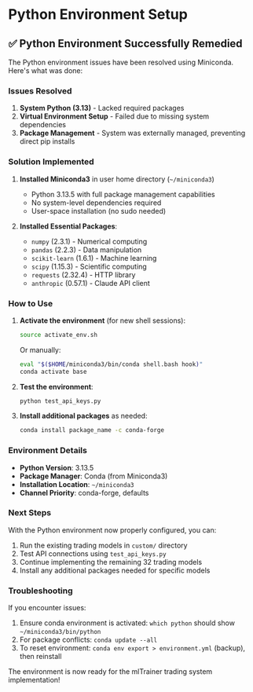 # Python Environment Setup

## ✅ Python Environment Successfully Remedied

The Python environment issues have been resolved using Miniconda. Here's what was done:

### Issues Resolved

1. **System Python (3.13)** - Lacked required packages
2. **Virtual Environment Setup** - Failed due to missing system dependencies
3. **Package Management** - System was externally managed, preventing direct pip installs

### Solution Implemented

1. **Installed Miniconda3** in user home directory (`~/miniconda3`)
   - Python 3.13.5 with full package management capabilities
   - No system-level dependencies required
   - User-space installation (no sudo needed)

2. **Installed Essential Packages**:
   - `numpy` (2.3.1) - Numerical computing
   - `pandas` (2.2.3) - Data manipulation
   - `scikit-learn` (1.6.1) - Machine learning
   - `scipy` (1.15.3) - Scientific computing
   - `requests` (2.32.4) - HTTP library
   - `anthropic` (0.57.1) - Claude API client

### How to Use

1. **Activate the environment** (for new shell sessions):
   ```bash
   source activate_env.sh
   ```
   Or manually:
   ```bash
   eval "$($HOME/miniconda3/bin/conda shell.bash hook)"
   conda activate base
   ```

2. **Test the environment**:
   ```bash
   python test_api_keys.py
   ```

3. **Install additional packages** as needed:
   ```bash
   conda install package_name -c conda-forge
   ```

### Environment Details

- **Python Version**: 3.13.5
- **Package Manager**: Conda (from Miniconda3)
- **Installation Location**: `~/miniconda3`
- **Channel Priority**: conda-forge, defaults

### Next Steps

With the Python environment now properly configured, you can:

1. Run the existing trading models in `custom/` directory
2. Test API connections using `test_api_keys.py`
3. Continue implementing the remaining 32 trading models
4. Install any additional packages needed for specific models

### Troubleshooting

If you encounter issues:

1. Ensure conda environment is activated: `which python` should show `~/miniconda3/bin/python`
2. For package conflicts: `conda update --all`
3. To reset environment: `conda env export > environment.yml` (backup), then reinstall

The environment is now ready for the mlTrainer trading system implementation!